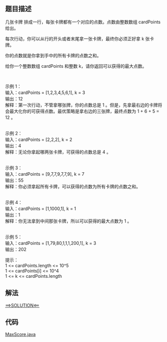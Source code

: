 ## 题目描述
几张卡牌 排成一行，每张卡牌都有一个对应的点数。点数由整数数组 cardPoints 给出。

每次行动，你可以从行的开头或者末尾拿一张卡牌，最终你必须正好拿 k 张卡牌。

你的点数就是你拿到手中的所有卡牌的点数之和。

给你一个整数数组 cardPoints 和整数 k，请你返回可以获得的最大点数。

 

示例 1：
<br>输入：cardPoints = [1,2,3,4,5,6,1], k = 3
<br>输出：12
<br>解释：第一次行动，不管拿哪张牌，你的点数总是 1 。但是，先拿最右边的卡牌将会最大化你的可获得点数。最优策略是拿右边的三张牌，最终点数为 1 + 6 + 5 = 12 。

<br>示例 2：
<br>输入：cardPoints = [2,2,2], k = 2
<br>输出：4
<br>解释：无论你拿起哪两张卡牌，可获得的点数总是 4 。

<br>示例 3：
<br>输入：cardPoints = [9,7,7,9,7,7,9], k = 7
<br>输出：55
<br>解释：你必须拿起所有卡牌，可以获得的点数为所有卡牌的点数之和。

<br>示例 4：
<br>输入：cardPoints = [1,1000,1], k = 1
<br>输出：1
<br>解释：你无法拿到中间那张卡牌，所以可以获得的最大点数为 1 。 

<br>示例 5：
<br>输入：cardPoints = [1,79,80,1,1,1,200,1], k = 3
<br>输出：202
 

提示：
<br>1 <= cardPoints.length <= 10^5
<br>1 <= cardPoints[i] <= 10^4
<br>1 <= k <= cardPoints.length

## 解法
[==>SOLUTION<==](https://leetcode-cn.com/problems/maximum-points-you-can-obtain-from-cards/solution/ke-huo-de-de-zui-da-dian-shu-by-leetcode-7je9/)
## 代码
[MaxScore.java](https://github.com/Marshal7cc/leetcode-java/blob/master/src/slidewindow/MaxScore.java)

